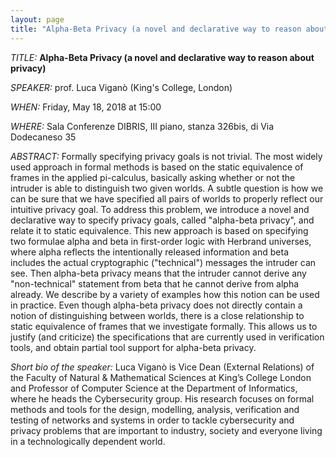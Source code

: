```yaml
---
layout: page
title: "Alpha-Beta Privacy (a novel and declarative way to reason about privacy)"
---
```


*TITLE:* **Alpha-Beta Privacy (a novel and declarative way to reason about privacy)**

*SPEAKER:* prof. Luca Viganò (King's College, London)

*WHEN:* Friday, May 18, 2018 at 15:00

*WHERE:* Sala Conferenze DIBRIS, III piano, stanza 326bis, di Via Dodecaneso 35

*ABSTRACT:* Formally specifying privacy goals is not trivial. The most widely used approach in formal methods is based on the static equivalence of frames in the applied pi-calculus, basically asking whether or not the intruder is able to distinguish two given worlds. A subtle question is how we can be sure that we have specified all pairs of worlds to properly reflect our intuitive privacy goal. To address this problem, we introduce a novel and declarative way to specify privacy goals, called "alpha-beta privacy", and relate it to static equivalence. This new approach is based on specifying two formulae alpha and beta in first-order logic with Herbrand universes, where alpha reflects the intentionally released information and beta includes the actual cryptographic ("technical") messages the intruder can see. Then alpha-beta privacy means that the intruder cannot derive any "non-technical" statement from beta that he cannot derive from alpha already. We describe by a variety of examples how this notion can be used in practice. Even though alpha-beta privacy does not directly contain a notion of distinguishing between worlds, there is a close relationship to static equivalence of frames that we investigate formally. This allows us to justify (and criticize) the specifications that are currently used in verification tools, and obtain partial tool support for alpha-beta privacy. 


*Short bio of the speaker:* Luca Viganò is Vice Dean (External Relations) of the Faculty of Natural & Mathematical Sciences at King’s College London and Professor of Computer Science at the Department of Informatics, where he heads the Cybersecurity group.
His research focuses on formal methods and tools for the design, modelling, analysis, verification and testing of networks and systems in order to tackle cybersecurity and privacy problems that are important to industry, society and everyone living in a technologically dependent world.


